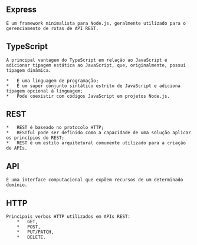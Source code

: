 ## Express
    É um framework minimalista para Node.js, geralmente utilizado para o gerenciamento de rotas de API REST.

## TypeScript
    A principal vantagem do TypeScript em relação ao JavaScript é adicionar tipagem estática ao JavaScript, que, originalmente, possui tipagem dinâmica.

    *   É uma linguagem de programação;
    *   É um super conjunto sintático estrito de JavaScript e adiciona tipagem opcional à linguagem;
    *   Pode coexistir com códigos JavaScript em projetos Node.js.

## REST
    *   REST é baseado no protocolo HTTP;
    *   RESTful pode ser definido como a capacidade de uma solução aplicar os princípios do REST;
    *   REST é um estilo arquitetural comumente utilizado para a criação de APIs.

## API
    É uma interface computacional que expõem recursos de um determinado domínio.

## HTTP
    Principais verbos HTTP utilizados em APIs REST:
        *   GET,
        *   POST,
        *   PUT/PATCH,
        *   DELETE.
